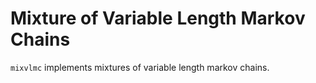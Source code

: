# Mixture of Variable Length Markov Chains

`mixvlmc` implements mixtures of variable length markov chains.

